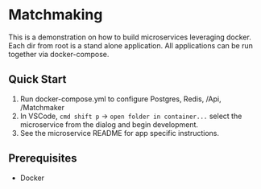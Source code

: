 # Matchmaking

This is a demonstration on how to build microservices leveraging docker. Each dir from root is a stand alone application. All applications can be run together via docker-compose.

## Quick Start

1) Run docker-compose.yml to configure Postgres, Redis, /Api, /Matchmaker
2) In VSCode, `cmd shift p` -> `open folder in container...` select the microservice from the dialog and begin development.
3) See the microservice README for app specific instructions.


## Prerequisites
- Docker

